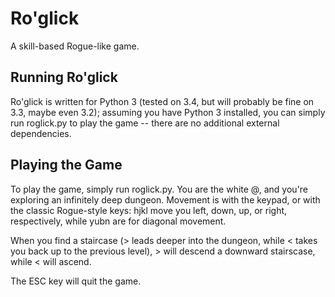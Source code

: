 Ro'glick
========

A skill-based Rogue-like game.

Running Ro'glick
----------------

Ro'glick is written for Python 3 (tested on 3.4, but will probably be fine on
3.3, maybe even 3.2); assuming you have Python 3 installed, you can simply run
roglick.py to play the game -- there are no additional external dependencies.

Playing the Game
----------------

To play the game, simply run roglick.py. You are the white @, and you're
exploring an infinitely deep dungeon. Movement is with the keypad, or with the
classic Rogue-style keys: hjkl move you left, down, up, or right, respectively,
while yubn are for diagonal movement.

When you find a staircase (> leads deeper into the dungeon, while < takes you
back up to the previous level), > will descend a downward stairscase, while <
will ascend.

The ESC key will quit the game.
